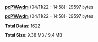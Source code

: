 [**pcPWAvdm**](/data/pcPWAvdm.txt) (04/11/22 - 14:58)- 29597 bytes

[**pcPWAvdm**](/data/pcPWAvdm.txt) (04/11/22 - 14:58)- 29597 bytes

**Total Datas**: 1622

**Total Size**: 9.38 MB / 9.4 MB